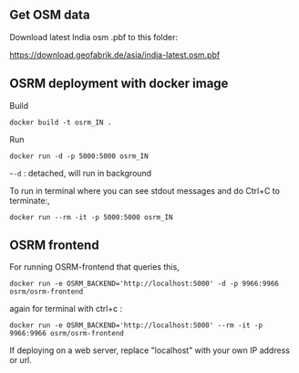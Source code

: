 ## Get OSM data

Download latest India osm .pbf to this folder:

https://download.geofabrik.de/asia/india-latest.osm.pbf


## OSRM deployment with docker image

Build
```
docker build -t osrm_IN .
```

Run
```
docker run -d -p 5000:5000 osrm_IN
```

-`-d` : detached, will run in background

To run in terminal where you can see stdout messages and do Ctrl+C to terminate:,
```
docker run --rm -it -p 5000:5000 osrm_IN
```

## OSRM frontend

For running OSRM-frontend that queries this,
```
docker run -e OSRM_BACKEND='http://localhost:5000' -d -p 9966:9966 osrm/osrm-frontend
```

again for terminal with ctrl+c :
```
docker run -e OSRM_BACKEND='http://localhost:5000' --rm -it -p 9966:9966 osrm/osrm-frontend
```

If deploying on a web server, replace "localhost" with your own IP address or url.

